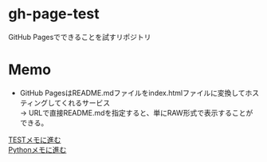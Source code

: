 # gh-page-test
GitHub Pagesでできることを試すリポジトリ

# Memo
* GitHub PagesはREADME.mdファイルをindex.htmlファイルに変換してホスティングしてくれるサービス  
→ URLで直接README.mdを指定すると、単にRAW形式で表示することができる。

[TESTメモに進む](./TEST)  
[Pythonメモに進む](./python/index.html)  